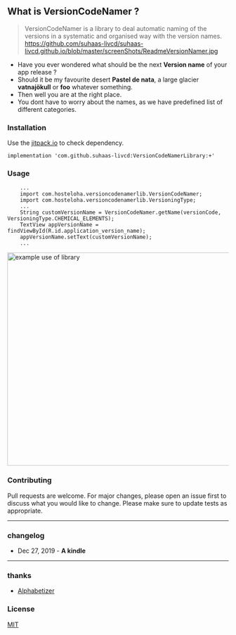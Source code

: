 ## What is VersionCodeNamer ?
>VersionCodeNamer is a library to deal automatic naming of the versions in a systematic and organised way with the version names.
https://github.com/suhaas-livcd/suhaas-livcd.github.io/blob/master/screenShots/ReadmeVersionNamer.jpg
- Have you ever wondered what should be the next **Version name** of your app release ?
- Should it be my favourite desert **Pastel de nata**, a large glacier **vatnajökull** or **foo** whatever something.
- Then well you are at the right place.
- You dont have to worry about the names, as we have predefined list of different categories.

### Installation

Use the [jitpack.io](https://jitpack.io/#suhaas-livcd/VersionCodeNamerLibrary) to check dependency.

```
implementation 'com.github.suhaas-livcd:VersionCodeNamerLibrary:+'
```

### Usage

```
    ...
    import com.hosteloha.versioncodenamerlib.VersionCodeNamer;
    import com.hosteloha.versioncodenamerlib.VersioningType;
    ...
    String customVersionName = VersionCodeNamer.getName(versionCode, VersioningType.CHEMICAL_ELEMENTS);
    TextView appVersionName = findViewById(R.id.application_version_name);
    appVersionName.setText(customVersionName);
    ...

```
<img src="https://github.com/suhaas-livcd/suhaas-livcd.github.io/blob/master/screenShots/ReadMeVersionCodeNamer.png" align="center"
     title="example use of library" width="818" height="485">
     
### Contributing

Pull requests are welcome. For major changes, please open an issue first to discuss what you would like to change. Please make sure to update tests as appropriate.

----

### changelog
* Dec 27, 2019 - **A kindle**

----
### thanks
* [Alphabetizer](https://alphabetizer.flap.tv/lists/)


### License
[MIT](https://choosealicense.com/licenses/mit/)
